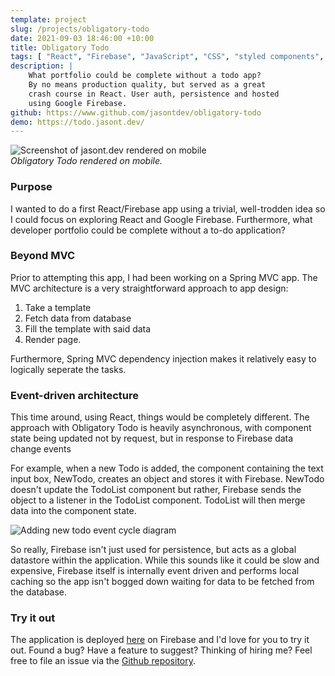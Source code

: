 ```yaml
---
template: project
slug: /projects/obligatory-todo
date: 2021-09-03 18:46:00 +10:00
title: Obligatory Todo
tags: [ "React", "Firebase", "JavaScript", "CSS", "styled components", "serverless" ]
description: |
    What portfolio could be complete without a todo app?
    By no means production quality, but served as a great
    crash course in React. User auth, persistence and hosted
    using Google Firebase.
github: https://www.github.com/jasontdev/obligatory-todo
demo: https://todo.jasont.dev/
---
```


![Screenshot of jasont.dev rendered on mobile](/projects/obligatory-todo/obligatory-todo-screen.png)  
*Obligatory Todo rendered on mobile.*  
### Purpose
I wanted to do a first React/Firebase app using a trivial, well-trodden idea so I could
focus on exploring React and Google Firebase. Furthermore, what developer portfolio could be complete
without a to-do application?

### Beyond MVC
Prior to attempting this app, I had been working on a Spring MVC app. The MVC architecture is
a very straightforward approach to app design:
1. Take a template
2. Fetch data from database
3. Fill the template with said data
4. Render page.

Furthermore, Spring MVC dependency injection makes it relatively easy to logically seperate the tasks.  
### Event-driven architecture
This time around, using React, things would be completely different. The approach with Obligatory Todo is heavily asynchronous, with component state being updated not by 
request, but in response to Firebase data change events

For example, when a new Todo is added, the component containing the text input box, NewTodo, creates an object and stores it with Firebase. NewTodo doesn't update the TodoList component but rather, Firebase sends the object to a listener in the TodoList component. TodoList will then merge data into the component state.
  
![Adding new todo event cycle diagram](/projects/obligatory-todo/obligatory-todo-event-cycle.png)

So really, Firebase isn't just used for persistence, but acts as a global datastore within the application. While this sounds like it could be slow and expensive, Firebase itself is internally event driven and performs local caching so the app isn't bogged down waiting for data to be fetched from the database.
### Try it out
The application is deployed [here](https://todo.jasont.dev/) on Firebase and I'd love for you to try it out. Found a bug? Have a feature to suggest? Thinking of hiring me? Feel free to file an issue via the [Github repository](https://github.com/jasontdev/obligatory-todo).

